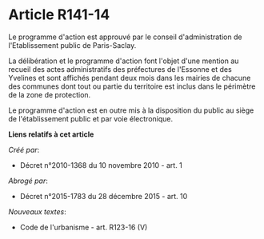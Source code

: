 # Article R141-14

Le programme d'action est approuvé par le conseil d'administration de l'Etablissement public de Paris-Saclay. 

La délibération et le programme d'action font l'objet d'une mention au recueil des actes administratifs des préfectures de
l'Essonne et des Yvelines et sont affichés pendant deux mois dans les mairies de chacune des communes dont tout ou partie du
territoire est inclus dans le périmètre de la zone de protection. 

Le programme d'action est en outre mis à la disposition du public au siège de l'établissement public et par voie
électronique.

**Liens relatifs à cet article**

_Créé par_:

  - Décret n°2010-1368 du 10 novembre 2010 - art. 1

_Abrogé par_:

  - Décret n°2015-1783 du 28 décembre 2015 - art. 10

_Nouveaux textes_:

  - Code de l'urbanisme - art. R123-16 (V)
